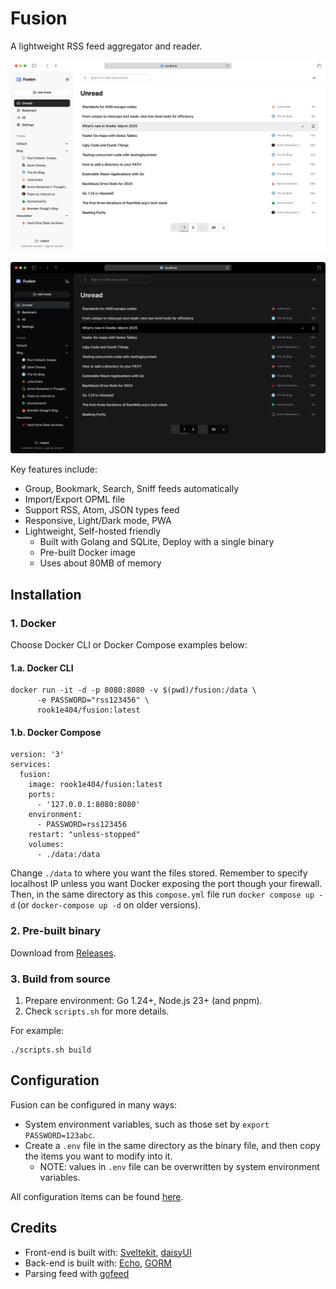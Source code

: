 # Fusion

A lightweight RSS feed aggregator and reader.

![screenshot light](./assets/screenshot-light.png)

![screenshot dark](./assets/screenshot-dark.png)

Key features include:

- Group, Bookmark, Search, Sniff feeds automatically
- Import/Export OPML file
- Support RSS, Atom, JSON types feed
- Responsive, Light/Dark mode, PWA
- Lightweight, Self-hosted friendly
  - Built with Golang and SQLite, Deploy with a single binary
  - Pre-built Docker image
  - Uses about 80MB of memory

## Installation

### 1. Docker

Choose Docker CLI or Docker Compose examples below:

#### 1.a. Docker CLI

```shell
docker run -it -d -p 8080:8080 -v $(pwd)/fusion:/data \
      -e PASSWORD="rss123456" \
      rook1e404/fusion:latest
```

#### 1.b. Docker Compose

```compose
version: '3'
services:
  fusion:
    image: rook1e404/fusion:latest
    ports:
      - '127.0.0.1:8080:8080'
    environment:
      - PASSWORD=rss123456
    restart: "unless-stopped"
    volumes:
      - ./data:/data
```

Change `./data` to where you want the files stored. Remember to specify localhost IP unless you want Docker exposing the port though your firewall. Then, in the same directory as this `compose.yml` file run `docker compose up -d` (or `docker-compose up -d` on older versions).

### 2. Pre-built binary

Download from [Releases](https://github.com/0x2E/fusion/releases).

### 3. Build from source

1. Prepare environment: Go 1.24+, Node.js 23+ (and pnpm).
2. Check `scripts.sh` for more details.

For example:

```shell
./scripts.sh build
```

## Configuration

Fusion can be configured in many ways:

- System environment variables, such as those set by `export PASSWORD=123abc`.
- Create a `.env` file in the same directory as the binary file, and then copy the items you want to modify into it.
  - NOTE: values in `.env` file can be overwritten by system environment variables.

All configuration items can be found [here](https://github.com/0x2E/fusion/blob/main/.env.example).

## Credits

- Front-end is built with: [Sveltekit](https://github.com/sveltejs/kit), [daisyUI](https://github.com/saadeghi/daisyui)
- Back-end is built with: [Echo](https://github.com/labstack/echo), [GORM](https://github.com/go-gorm/gorm)
- Parsing feed with [gofeed](https://github.com/mmcdole/gofeed)

